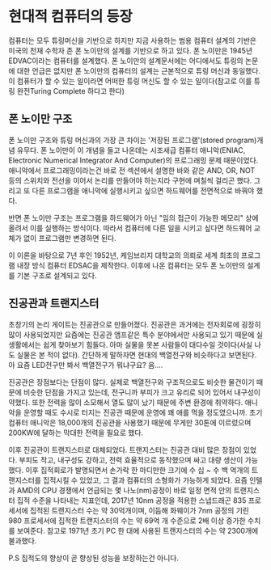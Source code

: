 # 현대적 컴퓨터의 등장

컴퓨터는 모두 튜링머신을 기반으로 하지만 지금 사용하는 범용 컴퓨터 설계의 기반은 미국의 천재 수학자 존 폰 노이만의 설계를 기반으로 하고 있다. 폰 노이만은 1945년 EDVAC이라는 컴퓨터를 설계했다. 폰 노이만의 설계문서에는 어디에서도 튜링의 논문에 대한 언급은 없지만 폰 노이만의 컴퓨터의 설계는 근본적으로 튜링 머신과 동일했다. 이 컴퓨터가 할 수 있는 일이라면 어떠한 튜링 머신도 할 수 있는 일이다(참고로 이를 튜링 완전Turing Complete 하다고 한다)

## 폰 노이만 구조

폰 노이만 구조와 튜링 머신과의 가장 큰 차이는 '저장된 프로그램'(stored program)개념 유무다. 폰 노이만이 이 개념을 들고 나온데는 시조새급 컴퓨터 애니악(ENIAC, Electronic Numerical Integrator And Computer)의 프로그래밍 문제 때문이었다. 애니악에서 프로그래밍이라는건 바로 전 섹션에서 설명한 바와 같은 AND, OR, NOT 등의 스위치와 전선을 이어서 논리를 만들어야 하는지라 구현에 며칠씩 걸리곤 했다. 그리고 또 다른 프로그램을 애니악에 실행시키고 싶으면 하드웨어를 전면적으로 바꿔야 했다.

반면 폰 노이만 구조는 프로그램을 하드웨어가 아닌 "임의 접근이 가능한 메모리" 상에 올려서 이를 실행하는 방식이다. 따라서 컴퓨터에 다른 일을 시키고 싶다면 하드웨어 교체가 없이 프로그램만 변경하면 된다.

이 이론을 바탕으로 7년 후인 1952년, 케임브리지 대학교의 의뢰로 세계 최초의 프로그램 내장 방식 컴퓨터 EDSAC을 제작한다. 이후에 나온 컴퓨터는 모두 폰 노이만의 설계를 기본 구조로 설계되고 있다.

## 진공관과 트랜지스터

초창기의 논리 게이트는 진공관으로 만들어졌다. 진공관은 과거에는 전자회로에 굉장히 많이 사용되었지만 요즘에는 진공관 앰프같은 특수 분야에서만 사용되고 있기 때문에 실생활에서는 쉽게 찾아보기 힘들다. 아마 실물을 못본 사람들이 대다수일 것이다(사실 나도 실물은 본 적이 없다). 간단하게 말하자면 현대의 백열전구와 비슷하다고 보면된다. 아 요즘 LED전구만 봐서 백열전구가 뭐냐구요? 음....

진공관은 장점보다는 단점이 많다. 실제로 백열전구와 구조적으로도 비슷한 물건이기 때문에 비슷한 단점을 가지고 있는데, 전구니까 부피가 크고 유리로 되어 있어서 내구성이 약했다. 또한 전력을 많이 소모해서 열도 많이 났기 때문에 주변 환경에 취약하다. 애니악을 운영할 때도 수시로 터지는 진공관 때문에 운영에 꽤 애를 먹을 정도였으니까. 초기 컴퓨터 애니악은 18,000개의 진공관을 사용했기 때문에 무게만 30톤에 이르렀으며 200KW에 달하는 막대한 전력을 필요로 했다.

이후 진공관이 트랜지스터로 대체되었다. 트랜지스터는 진공관 대비 많은 장점이 있었다. 부피도 작고, 내구성도 강하고, 전력 효율적으로 동작했으며 싸고 대량 생산이 가능했다. 이후 집적회로가 발명되면서 손가락 한 마디만한 크기에 수 십 ~ 수 백 억개의 트랜지스터를 집적시킬 수 있었고, 그 결과 컴퓨터의 소형화가 가능하게 되었다. 요즘 인텔과 AMD의 CPU 경쟁에서 언급되는 몇 나노(nm)공정이 바로 일정 면적 안의 트랜지스터 집적 수준을 나타내는 지표인데, 2017년 10nm 공정을 적용한 스냅드래곤 835 프로세서에 집적된 트랜지스터 수는 약 30억개이며, 이듬해 화웨이가 7nm 공정의 기린 980 프로세서에 집적한 트랜지스터의 수는 약 69억 개 수준으로 2배 이상 증가한 수치를 보여준다. 참고로 1971년 초기 PC 한 대에 사용된 트랜지스터의 수는 약 2300개에 불과했다. 

P.S 집적도의 향상이 곧 향상된 성능을 보장하는건 아니다.